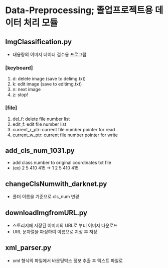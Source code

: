 # Data-Preprocessing; 졸업프로젝트용 데이터 처리 모듈
## ImgClassification.py
- 대용량의 이미지 데이터 검수용 프로그램
### [keyboard]
1. d: delete image (save to delimg.txt)
2. k: edit image (save to editimg.txt)
3. n: next image
4. z: stop!
### [file]
1. del_f: delete file number list
2. edit_f: edit file number list
3. current_r_ptr: current file number pointer for read
4. current_w_ptr: current file number pointer for write

## add_cls_num_1031.py
- add class number to original coordinates txt file
- (ex) 2 5 410 415 -> 1 2 5 410 415

## changeClsNumwith_darknet.py
- 폴더 이름을 기준으로 cls_num 변경

## downloadImgfromURL.py
- 스토리지에 저장된 이미지의 URL로 부터 이미지 다운로드
- URL 문자열을 파싱하여 이름으로 지정 후 저장

## xml_parser.py
- xml 형식의 파일에서 바운딩박스 정보 추출 후 텍스트 파일로 
